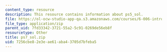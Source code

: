 ```yaml
---
content_type: resource
description: This resource contains information about ps5_sol.
file: https://ol-ocw-studio-app-qa.s3.amazonaws.com/courses/6-006-introduction-to-algorithms-fall-2011/7256cbe82e3eae61aba43705d7bfeba5_ps7_sol.zip
file_type: application/zip
parent_uid: 7fd33342-3721-55a2-5c91-0269de56eb8f
resourcetype: Other
title: ps7_sol.zip
uid: 7256cbe8-2e3e-ae61-aba4-3705d7bfeba5
---
```

